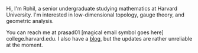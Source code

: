 ---
---

Hi, I'm Rohil, a senior undergraduate studying mathematics at Harvard University. I'm interested in low-dimensional topology, gauge theory, and geometric analysis. 

You can reach me at prasad01 \[magical email symbol goes here\] college.harvard.edu. I also have a [blog](https://rohilprasad.wordpress.com), but the updates are rather unreliable at the moment. 
